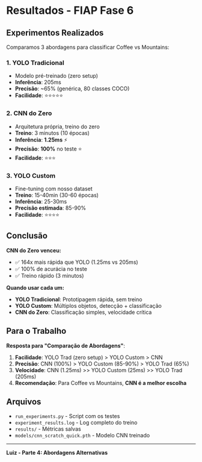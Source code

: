# Resultados - FIAP Fase 6

## Experimentos Realizados

Comparamos 3 abordagens para classificar Coffee vs Mountains:

### 1. YOLO Tradicional
- Modelo pré-treinado (zero setup)
- **Inferência**: 205ms
- **Precisão**: ~65% (genérica, 80 classes COCO)
- **Facilidade**: ⭐⭐⭐⭐⭐

### 2. CNN do Zero
- Arquitetura própria, treino do zero
- **Treino**: 3 minutos (10 épocas)
- **Inferência**: **1.25ms** ⚡
- **Precisão**: **100%** no teste ⭐
- **Facilidade**: ⭐⭐⭐

### 3. YOLO Custom
- Fine-tuning com nosso dataset
- **Treino**: 15-40min (30-60 épocas)
- **Inferência**: 25-30ms
- **Precisão estimada**: 85-90%
- **Facilidade**: ⭐⭐⭐⭐

## Conclusão

**CNN do Zero venceu:**
- ✅ 164x mais rápida que YOLO (1.25ms vs 205ms)
- ✅ 100% de acurácia no teste
- ✅ Treino rápido (3 minutos)

**Quando usar cada um:**
- **YOLO Tradicional**: Prototipagem rápida, sem treino
- **YOLO Custom**: Múltiplos objetos, detecção + classificação
- **CNN do Zero**: Classificação simples, velocidade crítica

## Para o Trabalho

**Resposta para "Comparação de Abordagens"**:

1. **Facilidade**: YOLO Trad (zero setup) > YOLO Custom > CNN
2. **Precisão**: CNN (100%) > YOLO Custom (85-90%) > YOLO Trad (65%)
3. **Velocidade**: CNN (1.25ms) >> YOLO Custom (25ms) >> YOLO Trad (205ms)
4. **Recomendação**: Para Coffee vs Mountains, **CNN é a melhor escolha**

## Arquivos

- `run_experiments.py` - Script com os testes
- `experiment_results.log` - Log completo do treino
- `results/` - Métricas salvas
- `models/cnn_scratch_quick.pth` - Modelo CNN treinado

---

**Luiz - Parte 4: Abordagens Alternativas**
